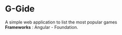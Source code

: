 # G-Gide
A simple web application to list the most popular games<br>
<b>Frameworks</b> : Angular - Foundation.
